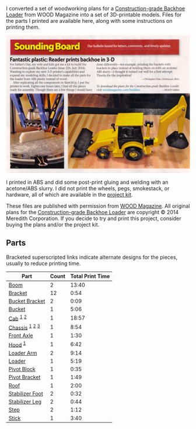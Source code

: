 I converted a set of woodworking plans for a [Construction-grade Backhoe Loader](http://www.woodstore.net/cobalo.html) from WOOD Magazine into a set of 3D-printable models. Files for the parts I printed are available here, along with some instructions on printing them.

![A scan of the backhoe when it was published in Wood Magazine.](wood-magazine-backhoe.jpg)

I printed in ABS and did some post-print gluing and welding with an acetone/ABS slurry.  I did not print the wheels, pegs,  smokestack, or hardware, all of which are available in the [project kit](http://www.woodstore.net/cobalo.html).

These files are published with permission from [WOOD Magazine](http://www.woodmagazine.com/). All original plans for the [Construction-grade Backhoe Loader](http://www.woodstore.net/cobalo.html) are copyright &copy; 2014 Meredith Corporation. If you decide to try and print this project, consider buying the plans and/or the project kit.

Parts
-----
Bracketed superscripted links indicate alternate designs for the pieces, usually to reduce printing time.

| Part | Count | Total Print Time |
|------|-------|------------|
| [Boom](assets/Boom.stl) | 2 | 13:40 |
| [Bracket](assets/Bracket.stl) | 12 | 0:54 |
| [Bucket Bracket](assets/Bucket%20Bracket.stl) | 2 | 0:09 |
| [Bucket](assets/Bucket.stl) | 1 | 5:06 |
| [Cab](assets/Cab.stl) <sup>[1](assets/Cab%20Bottom.stl "The bottom of the cab, hollow.")</sup> <sup>[2](assets/Cab%20Top.stl "The top of the cab; weld it to the hollow bottom.")</sup> | 1 | 18:57 |
| [Chassis](assets/Chassis.stl) <sup>[1](assets/Chassis%20Back%20Hollow%20Bottom.stl "Save lots of time and plastic by printing the large piece of the chassis in two parts and gluing together.")</sup> <sup>[2](assets/Chassis%20Back%20Hollow%20Top.stl "The 2nd part of the chassis glue-up.")</sup> <sup>[3](assets/Chassis%20Front.stl "The piece of the chassis that is separated by the front axle.")</sup> | 1 | 8:54 |
| [Front Axle](assets/Front%20Axle.stl) | 1 | 1:30 |
| [Hood](assets/Hood.stl) <sup>[1](assets/Hood%20Hollow.stl "Save time and plastic by printing the hood hollow and upside-down.")</sup> | 1 | 6:42 |
| [Loader Arm](assets/Loader%20Arm.stl) | 2 | 9:14 |
| [Loader](assets/Loader.stl) | 1 | 5:19 |
| [Pivot Block](assets/Pivot%20Block.stl) | 1 | 0:35 |
| [Pivot Bracket](assets/Pivot%20Bracket.stl) | 1 | 1:49 |
| [Roof](assets/Roof.stl) | 1 | 2:00 |
| [Stabilizer Foot](assets/Stabilizer%20Foot.stl) | 2 | 0:32 |
| [Stabilizer Leg](assets/Stabilizer%20Leg.stl) | 2 | 0:44 |
| [Step](assets/Step.stl) | 2 | 1:12 |
| [Stick](assets/Stick.stl) | 1 | 3:40 |

